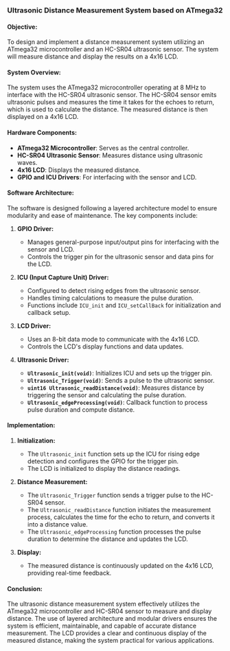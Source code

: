 ### Ultrasonic Distance Measurement System based on ATmega32

#### **Objective:**
To design and implement a distance measurement system utilizing an ATmega32 microcontroller and an HC-SR04 ultrasonic sensor. The system will measure distance and display the results on a 4x16 LCD.

#### **System Overview:**
The system uses the ATmega32 microcontroller operating at 8 MHz to interface with the HC-SR04 ultrasonic sensor. The HC-SR04 sensor emits ultrasonic pulses and measures the time it takes for the echoes to return, which is used to calculate the distance. The measured distance is then displayed on a 4x16 LCD.

#### **Hardware Components:**
- **ATmega32 Microcontroller**: Serves as the central controller.
- **HC-SR04 Ultrasonic Sensor**: Measures distance using ultrasonic waves.
- **4x16 LCD**: Displays the measured distance.
- **GPIO and ICU Drivers**: For interfacing with the sensor and LCD.

#### **Software Architecture:**
The software is designed following a layered architecture model to ensure modularity and ease of maintenance. The key components include:

1. **GPIO Driver:**
   - Manages general-purpose input/output pins for interfacing with the sensor and LCD.
   - Controls the trigger pin for the ultrasonic sensor and data pins for the LCD.

2. **ICU (Input Capture Unit) Driver:**
   - Configured to detect rising edges from the ultrasonic sensor.
   - Handles timing calculations to measure the pulse duration.
   - Functions include `ICU_init` and `ICU_setCallBack` for initialization and callback setup.

3. **LCD Driver:**
   - Uses an 8-bit data mode to communicate with the 4x16 LCD.
   - Controls the LCD's display functions and data updates.

4. **Ultrasonic Driver:**
   - **`Ultrasonic_init(void)`**: Initializes ICU and sets up the trigger pin.
   - **`Ultrasonic_Trigger(void)`**: Sends a pulse to the ultrasonic sensor.
   - **`uint16 Ultrasonic_readDistance(void)`**: Measures distance by triggering the sensor and calculating the pulse duration.
   - **`Ultrasonic_edgeProcessing(void)`**: Callback function to process pulse duration and compute distance.

#### **Implementation:**
1. **Initialization:**
   - The `Ultrasonic_init` function sets up the ICU for rising edge detection and configures the GPIO for the trigger pin.
   - The LCD is initialized to display the distance readings.

2. **Distance Measurement:**
   - The `Ultrasonic_Trigger` function sends a trigger pulse to the HC-SR04 sensor.
   - The `Ultrasonic_readDistance` function initiates the measurement process, calculates the time for the echo to return, and converts it into a distance value.
   - The `Ultrasonic_edgeProcessing` function processes the pulse duration to determine the distance and updates the LCD.

3. **Display:**
   - The measured distance is continuously updated on the 4x16 LCD, providing real-time feedback.

#### **Conclusion:**
The ultrasonic distance measurement system effectively utilizes the ATmega32 microcontroller and HC-SR04 sensor to measure and display distance. The use of layered architecture and modular drivers ensures the system is efficient, maintainable, and capable of accurate distance measurement. The LCD provides a clear and continuous display of the measured distance, making the system practical for various applications.
